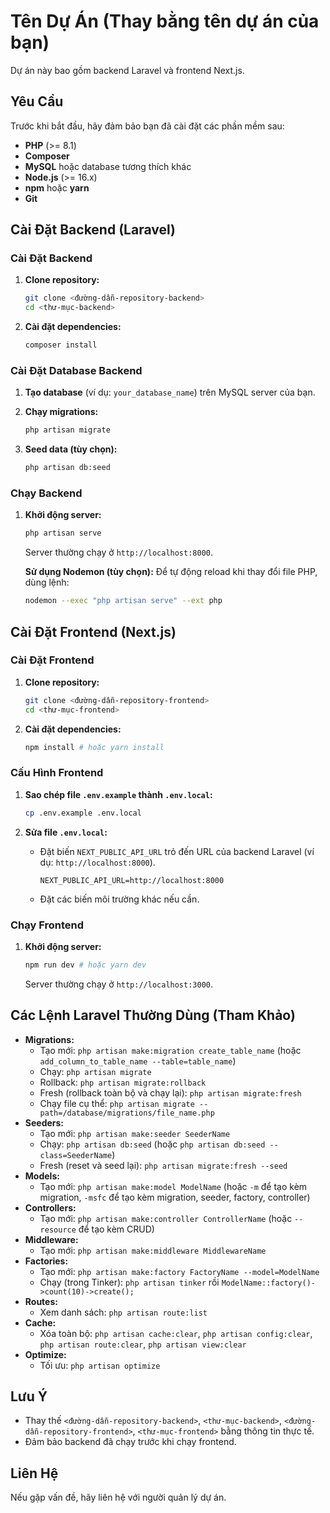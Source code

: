 # Tên Dự Án (Thay bằng tên dự án của bạn)

Dự án này bao gồm backend Laravel và frontend Next.js.

## Yêu Cầu

Trước khi bắt đầu, hãy đảm bảo bạn đã cài đặt các phần mềm sau:

- **PHP** (>= 8.1)
- **Composer**
- **MySQL** hoặc database tương thích khác
- **Node.js** (>= 16.x)
- **npm** hoặc **yarn**
- **Git**

## Cài Đặt Backend (Laravel)

### Cài Đặt Backend

1. **Clone repository:**

    ```bash
    git clone <đường-dẫn-repository-backend>
    cd <thư-mục-backend>
    ```

2. **Cài đặt dependencies:**

    ```bash
    composer install
    ```

### Cài Đặt Database Backend

1. **Tạo database** (ví dụ: `your_database_name`) trên MySQL server của bạn.
2. **Chạy migrations:**

    ```bash
    php artisan migrate
    ```

3. **Seed data (tùy chọn):**

    ```bash
    php artisan db:seed
    ```

### Chạy Backend

1. **Khởi động server:**

    ```bash
    php artisan serve
    ```

    Server thường chạy ở `http://localhost:8000`.

    **Sử dụng Nodemon (tùy chọn):** Để tự động reload khi thay đổi file PHP, dùng lệnh:

    ```bash
    nodemon --exec "php artisan serve" --ext php
    ```

## Cài Đặt Frontend (Next.js)

### Cài Đặt Frontend

1. **Clone repository:**

    ```bash
    git clone <đường-dẫn-repository-frontend>
    cd <thư-mục-frontend>
    ```

2. **Cài đặt dependencies:**

    ```bash
    npm install # hoặc yarn install
    ```

### Cấu Hình Frontend

1. **Sao chép file `.env.example` thành `.env.local`:**

    ```bash
    cp .env.example .env.local
    ```

2. **Sửa file `.env.local`:**
    - Đặt biến `NEXT_PUBLIC_API_URL` trỏ đến URL của backend Laravel (ví dụ: `http://localhost:8000`).

        ```
        NEXT_PUBLIC_API_URL=http://localhost:8000
        ```

    - Đặt các biến môi trường khác nếu cần.

### Chạy Frontend

1. **Khởi động server:**

    ```bash
    npm run dev # hoặc yarn dev
    ```

    Server thường chạy ở `http://localhost:3000`.

## Các Lệnh Laravel Thường Dùng (Tham Khảo)

- **Migrations:**
  - Tạo mới: `php artisan make:migration create_table_name` (hoặc `add_column_to_table_name --table=table_name`)
  - Chạy: `php artisan migrate`
  - Rollback: `php artisan migrate:rollback`
  - Fresh (rollback toàn bộ và chạy lại): `php artisan migrate:fresh`
  - Chạy file cụ thể: `php artisan migrate --path=/database/migrations/file_name.php`
- **Seeders:**
  - Tạo mới: `php artisan make:seeder SeederName`
  - Chạy: `php artisan db:seed` (hoặc `php artisan db:seed --class=SeederName`)
  - Fresh (reset và seed lại): `php artisan migrate:fresh --seed`
- **Models:**
  - Tạo mới: `php artisan make:model ModelName` (hoặc `-m` để tạo kèm migration, `-msfc` để tạo kèm migration, seeder, factory, controller)
- **Controllers:**
  - Tạo mới: `php artisan make:controller ControllerName` (hoặc `--resource` để tạo kèm CRUD)
- **Middleware:**
  - Tạo mới: `php artisan make:middleware MiddlewareName`
- **Factories:**
  - Tạo mới: `php artisan make:factory FactoryName --model=ModelName`
  - Chạy (trong Tinker): `php artisan tinker` rồi `ModelName::factory()->count(10)->create();`
- **Routes:**
  - Xem danh sách: `php artisan route:list`
- **Cache:**
  - Xóa toàn bộ: `php artisan cache:clear`, `php artisan config:clear`, `php artisan route:clear`, `php artisan view:clear`
- **Optimize:**
  - Tối ưu: `php artisan optimize`

## Lưu Ý

- Thay thế `<đường-dẫn-repository-backend>`, `<thư-mục-backend>`, `<đường-dẫn-repository-frontend>`, `<thư-mục-frontend>` bằng thông tin thực tế.
- Đảm bảo backend đã chạy trước khi chạy frontend.

## Liên Hệ

Nếu gặp vấn đề, hãy liên hệ với người quản lý dự án.

